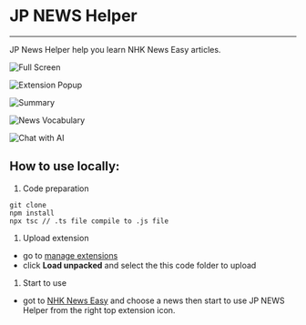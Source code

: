 # JP NEWS Helper
---
JP News Helper help you learn NHK News Easy articles.

![Full Screen](static/jpnewshelper_0)

![Extension Popup](static/jpnewshelper_3)

![Summary](static/jpnewshelper_1)

![News Vocabulary](static/jpnewshelper_4)

![Chat with AI](static/jpnewshelper_5)

## How to use locally:
1. Code preparation
```
git clone
npm install
npx tsc // .ts file compile to .js file
```
1. Upload extension
* go to [manage extensions](chrome://extensions/)
* click **Load unpacked** and select the this code folder to upload
1. Start to use
* got to [NHK News Easy](https://www3.nhk.or.jp/news/easy/) and choose a news then start to use JP NEWS Helper from the right top extension icon.